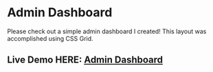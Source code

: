 # Admin Dashboard

Please check out a simple admin dashboard I created! This layout was accomplished using CSS Grid.

## Live Demo HERE: [Admin Dashboard](https://danny-lau1.github.io/admin-dashboard/)